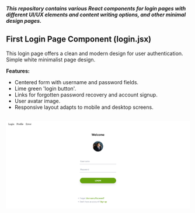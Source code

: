***This repository contains various React components for login pages with different UI/UX elements and content writing options, and other minimal design pages.***

## First Login Page Component (login.jsx)
This login page offers a clean and modern design for user authentication. Simple white minimalist page design.

**Features:**
- Centered form with username and password fields.
- Lime green 'login button'.
- Links for forgotten password recovery and account signup.
- User avatar image.
- Responsive layout adapts to mobile and desktop screens.

## 
![Login Page](./src/assets/FirstLoginPage.png)
##